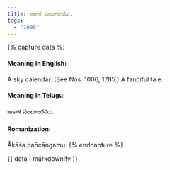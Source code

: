 ```yaml
---
title: ఆకాశ పంచాంగము.
tags:
  - "1006"
---
```


{% capture data %}
#### Meaning in English:
A sky calendar.
(See Nos. 1006, 1785.)
A fanciful tale.

#### Meaning in Telugu:
ఆకాశ పంచాంగము.

#### Romanization:
Ākāśa pan̄cāṅgamu.
{% endcapture %}

{{ data | markdownify }}

